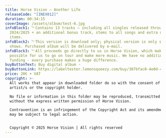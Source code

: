 ```yaml
---
title: Horse Vision – Another Life
releaseCode: "[INEX012]"
duration: 00:34:15
coverImage: /assets/album/test-6.jpg
infoBlock1: ﹂Contains 13 tracks – including all singles released throughout
  2024/2025 + an additional bonus track, stems to all songs and extra digital
  items.
infoBlock2: ﹂This version is download only; physical version is only sold at
  shows. Purchased album will be delivered by e-mail.
infoBlock3: ﹂All proceeds go directly to us in Horse Vision, which makes it
  possible for us to go on tour and make more music. We have no additional
  funding - every purchase makes a huge difference.
buyButtonText: Buy digital album ➝
buyButtonLink: https://labeltester.lemonsqueezy.com/buy/307bfac0-4e0d-454b-bc35-53e754ad0a2f?embed=1&media=0&logo=0&desc=0&discount=0&enabled=693882
price: 20€ + VAT
copyright: >-
  All works that appear in downloaded folder do so with the consent of the
  artist/s or the copyright holder. 

  No file or information in this folder may be reproduced, transmitted or copied
  without the express written permission of Horse Vision. 

  Contravention is an infringement of the Copyright Act and its amendments and
  may be subject to legal action.


  Copyright © 2025 Horse Vision | All rights reserved
---
```

